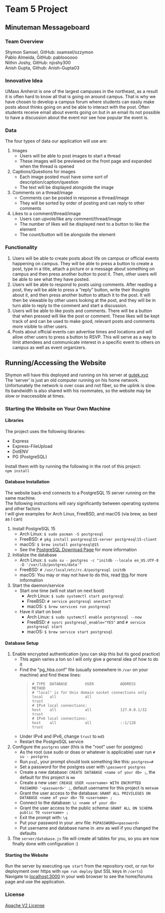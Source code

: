 # Team 5 Project

## Minuteman Messageboard ##

### Team Overview ###

Shymon Samsel, GitHub: ssamsel/szzymon  
Pablo Almeida, GitHub: pabloooooo  
Nithin Joshy, GitHub: njoshy300  
Anish Gupta, Github: Anish-Gupta03  

### Innovative Idea ###

UMass Amherst is one of the largest campuses in the northeast, 
as a result it is often hard to know all that is going on around campus. 
That is why we have chosen to develop a campus forum where students can 
easily make posts about thinks going on and be able to interact with the post.
Often students receive email about events going on but in an email its not possible
to have a discussion about the event nor see how popular the event is.

### Data ###

The four types of data our application will use are:  
1. Images
    - Users will be able to post images to start a thread
    - These images will be previewed on the front page and expanded when the thread is opened
2. Captions/Questions for images
    - Each image posted must have some sort of description/caption/question
    - The text will be displayed alongside the image
3. Comments on a thread/image
    - Comments can be posted in response a thread/image
    - They will be sorted by order of posting and can reply to other comments
4. Likes to a comment/thread/image  
    - Users can upvote/like any comment/thread/image
    - The number of likes will be displayed next to a button to like the element
    - The count/button will be alongside the element

### Functionality ###
1. Users will be able to create posts about life on campus or official events happening on campus. They will be able to press a button to create a post, type in a title, attach a picture or a message about something on campus and then press another button to post it. Then, other users will be able to see what they have posted.
2. Users will be able to respond to posts using comments. After reading a post, they will be able to press a “reply” button, write their thoughts about it, and then press another button to attach it to the post. It will then be viewable by other users looking at the post, and they will be in turn able to reply to the comment and start a discussion.
3. Users will be able to like posts and comments. There will be a button that when pressed will like the post or comment. These likes will be kept track of and can be used to make good, relevant posts and comments more visible to other users.
4. Posts about official events can advertise times and locations and will allow other users to press a button to RSVP. This will serve as a way to limit attendees and communicate interest in a specific event to others on campus as well as event organizers.

## Running/Accessing the Website ##
Shymon will have this deployed and running on his server at [gutek.xyz](https://gutek.xyz)  
The 'server' is just an old computer running on his home network. 
Unfortunately the network is over coax and not fiber, so the uplink is slow. Its bandwidth is also shared with his roommates, so the website may be slow or inaccessible at times.  
### Starting the Website on Your Own Machine ###
#### Libraries ####
The project uses the following libraries: 
- Express
- Express-FileUpload
- DotENV
- PG (PostgreSQL)   

Install them with by running the following in the root of this project:  
`npm install`  
#### Database Installation ####
The website back-end connects to a PostgreSQL 15 server running on the same machine.  
The following instructions will vary significantly between operating systems and other factors  
I will give examples for Arch Linux, FreeBSD, and macOS (via brew, as best as I can)
1. Install PostgreSQL 15
    - Arch Linux: `$ sudo pacman -S postgresql`
    - FreeBSD: `# pkg install postgresql15-server postgresql15-client`
    - macOS: `$ brew install postgresql@15`
    - See the [PostgreSQL Download Page](https://www.postgresql.org/download/) for more information
2. Initialize the database
    - Arch Linux: `$ sudo su - postgres -c "initdb --locale en_US.UTF-8 -D '/var/lib/postgres/data'"`
    - FreeBSD: `# /usr/local/etc/rc.d/postgresql initdb`
    - macOS: You may or may not have to do this, read [this](https://wiki.postgresql.org/wiki/Homebrew) for more information
3. Start the daemon/service
    - Start one time (will not start on next boot)
        - Arch Linux: `$ sudo systemctl start postgresql`
        - FreeBSD: `# service postgresql onestart`
        - macOS: `$ brew services run postgresql`
    - Have it start on boot
        - Arch Linux: `$ sudo systemctl enable postgressql --now`
        - FreeBSD: `# sysrc postgresql_enable="YES"` and `# service postgresql start`
        - macOS: `$ brew service start postgresql`
#### Database Setup ####
1. Enable encrypted authentication (you can skip this but its good practice)
    - This again varies a ton so I will only give a general idea of how to do it
    - Find the "pg_hba.conf" file (usually somewhere in `/var` on your machine) and find these lines:
        >`# TYPE  DATABASE        USER            ADDRESS                 METHOD`  
        >`# "local" is for Unix domain socket connections only`  
        >`local   all             all                                     trust`  
        >`# IPv4 local connections:`  
        >`host    all             all             127.0.0.1/32            trust`  
        >`# IPv6 local connections:`  
        >`host    all             all             ::1/128                 trust`  
    - Under IPv4 and IPv6, change `trust` to `md5`
    - Restart the PostgreSQL service
2.  Configure the `postgres` user (this is the "root" user for postgres)
    - As the root (use sudo or doas or whatever is applicable) user run `# su - postgres`
    - Run `psql`, your prompt should look something like this: `postgres=# `
    - Set a password for the postgres user with `\password postgres`
    - Create a new database: `CREATE DATABASE <name of your db> ;`, the default for this project is `mm`
    - Create a new user: `CREASE USER <username> WITH ENCRYPTED PASSWORD '<password>' ;`, default username for this project is `mmteam`
    - Grant the user access to the database: `GRANT ALL PRIVILEGES ON DATABASE <name of your db> TO <username> ;`
    - Connect to the database: `\c <name of your db>`
    - Grant the user access to the public schema: `GRANT ALL ON SCHEMA public TO <username> ;`
    - Exit the prompt with: `\q`
    - Put your password in your .env file: `PGPASSWORD=<password>`
    - Put username and database name in .env as well if you changed the defaults
3. The `server/database.js` file will create all tables for you, so you are now finally done with configuration :)
#### Starting the Website ####
Run the server by executing `npm start` from the repository root, 
or run for deployment over https with `npm run deploy`  (put SSL keys in `/certs`)   
Navigate to [localhost:3000](http://localhost:3000) in your web browser to see the home/forums page and use the application.  
### License ###

[Apache V2 License](https://opensource.org/license/apache-2-0/)

